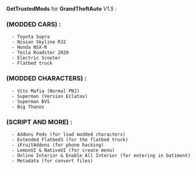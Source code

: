 **GetTrustedMods** for **GrandTheftAuto** _V1.5_ :
  ### (MODDED CARS) : 
      - Toyota Supra
      - Nissan Skyline R32
      - Honda NSX-R
      - Tesla Roadster 2020
      - Electric Scooter
      - Flatbed truck
  ### (MODDED CHARACTERS) :
      - Vito Mafia (Normal PNJ)
      - Superman (Version Eclatax)
      - Superman BVS
      - Big Thanos
 ### (SCRIPT AND MORE) : 
      - Addons Peds (for load modded characters)
      - Extended Flatbed3 (for the flatbed truck)
      - iFruitAddons (for phone hacking)
      - LemonUI & NativeUI (for create menu)
      - Online Interior & Enable All Interior (for entering in batiment)
      - Metadata (for convert files)
